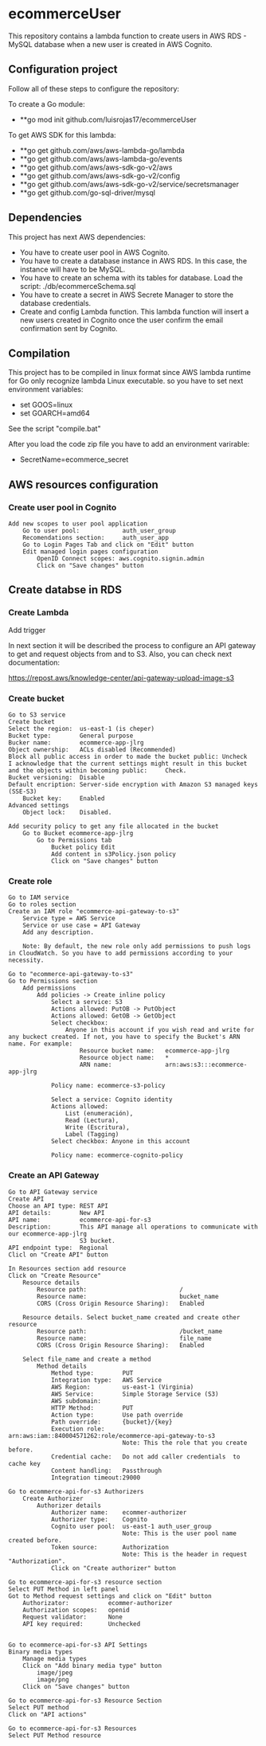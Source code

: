 # ecommerceUser
This repository contains a lambda function to create users in AWS RDS - MySQL database when a new user is created in AWS Cognito.

## Configuration project
Follow all of these steps to configure the repository:

To create a Go module: 
- **go mod init github.com/luisrojas17/ecommerceUser

To get AWS SDK for this lambda:
- **go get github.com/aws/aws-lambda-go/lambda
- **go get github.com/aws/aws-lambda-go/events
- **go get github.com/aws/aws-sdk-go-v2/aws
- **go get github.com/aws/aws-sdk-go-v2/config
- **go get github.com/aws/aws-sdk-go-v2/service/secretsmanager
- **go get github.com/go-sql-driver/mysql

## Dependencies
This project has next AWS dependencies: 

- You have to create user pool in AWS Cognito.
- You have to create a database instance in AWS RDS. In this case, the instance will have to be MySQL.
- You have to create an schema with its tables for database. Load the script:
    ./db/ecommerceSchema.sql
- You have to create a secret in AWS Secrete Manager to store the database credentials.
- Create and config Lambda function. This lambda function will insert a new users created in Cognito once the user confirm the email confirmation sent by Cognito.

## Compilation
This project has to be compiled in linux format since AWS lambda runtime for Go only 
recognize lambda Linux executable. so you have to set next environment variables:

- set GOOS=linux
- set GOARCH=amd64

See the script "compile.bat"

After you load the code zip file you have to add an environment varirable:

- SecretName=ecommerce_secret



## AWS resources configuration

### Create user pool in Cognito


    Add new scopes to user pool application
        Go to user pool:            auth_user_group
        Recomendations section:     auth_user_app
        Go to Login Pages Tab and click on "Edit" button 
        Edit managed login pages configuration 
            OpenID Connect scopes: aws.cognito.signin.admin
            Click on "Save changes" button


## Create databse in RDS

### Create Lambda

Add trigger 

In next section it will be described the process to configure an API gateway to get and request objects from and to S3. Also, you can check next documentation:

https://repost.aws/knowledge-center/api-gateway-upload-image-s3

### Create bucket

    Go to S3 service
    Create bucket
    Select the region:  us-east-1 (is cheper)
    Bucket type:        General purpose
    Bucker name:        ecommerce-app-jlrg
    Object ownership:   ACLs disabled (Recommended)
    Block all public access in order to made the bucket public: Uncheck
    I acknowledge that the current settings might result in this bucket and the objects within becoming public:     Check.
    Bucket versioning:  Disable
    Default encription: Server-side encryption with Amazon S3 managed keys (SSE-S3)
        Bucket key:     Enabled
    Advanced settings
        Object lock:    Disabled.

    Add security policy to get any file allocated in the bucket
        Go to Bucket ecommerce-app-jlrg
            Go to Permissions tab
                Bucket policy Edit
                Add content in s3Policy.json policy
                Click on "Save changes" button

### Create role
    
    Go to IAM service
    Go to roles section 
    Create an IAM role "ecommerce-api-gateway-to-s3"
        Service type = AWS Service
        Service or use case = API Gateway
        Add any description.

        Note: By default, the new role only add permissions to push logs in CloudWatch. So you have to add permissions according to your necessity.

    Go to "ecommerce-api-gateway-to-s3"
    Go to Permissions section  
        Add permissions
            Add policies -> Create inline policy
                Select a service: S3 
                Actions allowed: PutOB -> PutObject
                Actions allowed: GetOB -> GetObject 
                Select checkbox: 
                    Anyone in this account if you wish read and write for any buckect created. If not, you have to specify the Bucket's ARN name. For example:
                        Resource bucket name:   ecommerce-app-jlrg
                        Resource object name:   * 
                        ARN name:               arn:aws:s3:::ecommerce-app-jlrg
                
                Policy name: ecommerce-s3-policy

                Select a service: Cognito identity
                Actions allowed: 
                    List (enumeración), 
                    Read (Lectura), 
                    Write (Escritura), 
                    Label (Tagging)  
                Select checkbox: Anyone in this account

                Policy name: ecommerce-cognito-policy

### Create an API Gateway

    Go to API Gateway service
    Create API
    Choose an API type: REST API
    API details:        New API 
    API name:           ecommerce-api-for-s3
    Description:        This API manage all operations to communicate with our ecommerce-app-jlrg 
                        S3 bucket.
    API endpoint type:  Regional
    Clicl on "Create API" button

    In Resources section add resource
    Click on "Create Resource"
        Resource details
            Resource path:                          /
            Resource name:                          bucket_name
            CORS (Cross Origin Resource Sharing):   Enabled

        Resource details. Select bucket_name created and create other resource
            Resource path:                          /bucket_name
            Resource name:                          file_name
            CORS (Cross Origin Resource Sharing):   Enabled

        Select file_name and create a method
            Method details
                Method type:        PUT
                Integration type:   AWS Service
                AWS Region:         us-east-1 (Virginia)
                AWS Service:        Simple Storage Service (S3)
                AWS subdomain:      
                HTTP Method:        PUT
                Action type:        Use path override
                Path override:      {bucket}/{key}
                Execution role:     arn:aws:iam::840004571262:role/ecommerce-api-gateway-to-s3
                                    Note: This the role that you create before.
                Credential cache:   Do not add caller credentials  to cache key
                Content handling:   Passthrough
                Integration timeout:29000    

    Go to ecommerce-api-for-s3 Authorizers
        Create Authorizer
            Authorizer details
                Authorizer name:    ecommer-authorizer
                Authorizer type:    Cognito
                Cognito user pool:  us-east-1 auth_user_group
                                    Note: This is the user pool name created before.
                Token source:       Authorization
                                    Note: This is the header in request "Authorization".
                Click on "Create authorizer" button

    Go to ecommerce-api-for-s3 resource section
    Select PUT Method in left panel
    Got to Method request settings and click on "Edit" button
        Authorizator:           ecommer-authorizer
        Authorization scopes:   openid
        Request validator:      None
        API key required:       Unchecked


    Go to ecommerce-api-for-s3 API Settings
    Binary media types
        Manage media types
        Click on "Add binary media type" button
            image/jpeg
            image/png
        Click on "Save changes" button

    Go to ecommerce-api-for-s3 Resource Section 
    Select PUT method 
    Click on "API actions"

    Go to ecommerce-api-for-s3 Resources
    Select PUT Method resource
